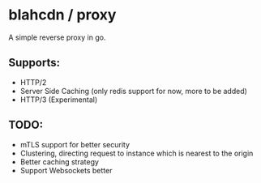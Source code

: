 # blahcdn / proxy
A simple reverse proxy in go.

## Supports:
* HTTP/2
* Server Side Caching (only redis support for now, more to be added)
* HTTP/3 (Experimental)


## TODO: 
* mTLS support for better security
* Clustering, directing request to instance which is nearest to the origin
* Better caching strategy
* Support Websockets better
